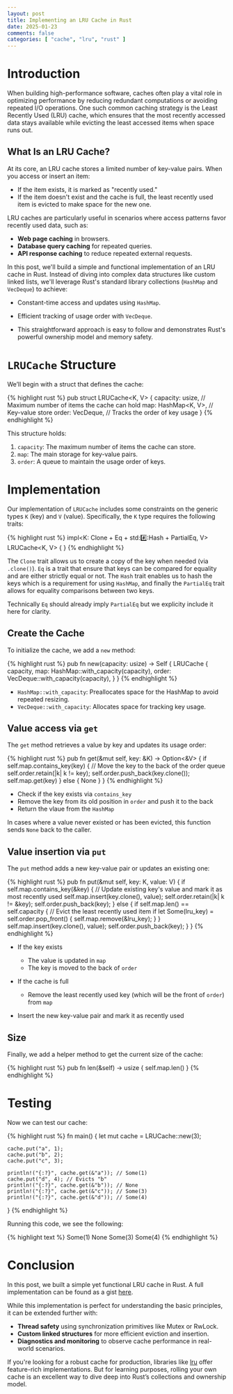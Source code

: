 ```yaml
---
layout: post
title: Implementing an LRU Cache in Rust
date: 2025-01-23
comments: false
categories: [ "cache", "lru", "rust" ]
---
```


# Introduction

When building high-performance software, caches often play a vital role in optimizing performance by reducing redundant 
computations or avoiding repeated I/O operations. One such common caching strategy is the Least Recently Used (LRU) 
cache, which ensures that the most recently accessed data stays available while evicting the least accessed items when 
space runs out.

## What Is an LRU Cache?

At its core, an LRU cache stores a limited number of key-value pairs. When you access or insert an item:

* If the item exists, it is marked as "recently used."
* If the item doesn't exist and the cache is full, the least recently used item is evicted to make space for the new one.

LRU caches are particularly useful in scenarios where access patterns favor recently used data, such as:

* **Web page caching** in browsers.
* **Database query caching** for repeated queries.
* **API response caching** to reduce repeated external requests.

In this post, we'll build a simple and functional implementation of an LRU cache in Rust. Instead of diving into 
complex data structures like custom linked lists, we'll leverage Rust's standard library collections 
(`HashMap` and `VecDeque`) to achieve:

* Constant-time access and updates using `HashMap`.
* Efficient tracking of usage order with `VecDeque`.

* This straightforward approach is easy to follow and demonstrates Rust's powerful ownership model and memory safety.

# `LRUCache` Structure

We’ll begin with a struct that defines the cache:

{% highlight rust %}
pub struct LRUCache<K, V> {
    capacity: usize,                 // Maximum number of items the cache can hold
    map: HashMap<K, V>,              // Key-value store
    order: VecDeque<K>,              // Tracks the order of key usage
}
{% endhighlight %}

This structure holds:

1. `capacity`: The maximum number of items the cache can store.
2. `map`: The main storage for key-value pairs.
3. `order`: A queue to maintain the usage order of keys.

# Implementation

Our implementation of `LRUCache` includes some constraints on the generic types `K` (key) and `V` (value). Specifically, 
the `K` type requires the following traits:

{% highlight rust %}
impl<K: Clone + Eq + std::hash::Hash + PartialEq, V> LRUCache<K, V> {
}
{% endhighlight %}

The `Clone` trait allows us to create a copy of the key when needed (via `.clone()`). `Eq` is a trait that ensure that
keys can be compared for equality and are either strictly equal or not. The `Hash` trait enables us to hash the keys 
which is a requirement for using `HashMap`, and finally the `PartialEq` trait allows for equality comparisons between 
two keys.

Technically `Eq` should already imply `PartialEq` but we explicity include it here for clarity.

## Create the Cache

To initialize the cache, we add a `new` method:

{% highlight rust %}
pub fn new(capacity: usize) -> Self {
    LRUCache {
        capacity,
        map: HashMap::with_capacity(capacity),
        order: VecDeque::with_capacity(capacity),
    }
}
{% endhighlight %}

* `HashMap::with_capacity`: Preallocates space for the HashMap to avoid repeated resizing.
* `VecDeque::with_capacity`: Allocates space for tracking key usage.

## Value access via `get`

The `get` method retrieves a value by key and updates its usage order:

{% highlight rust %}
pub fn get(&mut self, key: &K) -> Option<&V> {
    if self.map.contains_key(key) {
        // Move the key to the back of the order queue
        self.order.retain(|k| k != key);
        self.order.push_back(key.clone());
        self.map.get(key)
    } else {
        None
    }
}
{% endhighlight %}

* Check if the key exists via `contains_key`
* Remove the key from its old position in `order` and push it to the back
* Return the vlaue from the `HashMap`

In cases where a value never existed or has been evicted, this function sends `None` back to the caller.

## Value insertion via `put`

The `put` method adds a new key-value pair or updates an existing one:

{% highlight rust %}
pub fn put(&mut self, key: K, value: V) {
    if self.map.contains_key(&key) {
        // Update existing key's value and mark it as most recently used
        self.map.insert(key.clone(), value);
        self.order.retain(|k| k != &key);
        self.order.push_back(key);
    } else {
        if self.map.len() == self.capacity {
            // Evict the least recently used item
            if let Some(lru_key) = self.order.pop_front() {
                self.map.remove(&lru_key);
            }
        }
        self.map.insert(key.clone(), value);
        self.order.push_back(key);
    }
}
{% endhighlight %}

* If the key exists
  * The value is updated in `map`
  * The key is moved to the back of `order`

* If the cache is full
  * Remove the least recently used key (which will be the front of `order`) from `map`

* Insert the new key-value pair and mark it as recently used

## Size

Finally, we add a helper method to get the current size of the cache:

{% highlight rust %}
pub fn len(&self) -> usize {
    self.map.len()
}
{% endhighlight %}

# Testing

Now we can test our cache:

{% highlight rust %}
fn main() {
    let mut cache = LRUCache::new(3);

    cache.put("a", 1);
    cache.put("b", 2);
    cache.put("c", 3);

    println!("{:?}", cache.get(&"a")); // Some(1)
    cache.put("d", 4); // Evicts "b"
    println!("{:?}", cache.get(&"b")); // None
    println!("{:?}", cache.get(&"c")); // Some(3)
    println!("{:?}", cache.get(&"d")); // Some(4)
}
{% endhighlight %}

Running this code, we see the following:

{% highlight text %}
Some(1)
None
Some(3)
Some(4)
{% endhighlight %}

# Conclusion

In this post, we built a simple yet functional LRU cache in Rust. A full implementation can be found as a gist [here](https://gist.github.com/tuttlem/e9da56a2693a550f3ffc3a075fd4925e).

While this implementation is perfect for  understanding the basic principles, it can be extended further with:

* **Thread safety** using synchronization primitives like Mutex or RwLock.
* **Custom linked structures** for more efficient eviction and insertion.
* **Diagnostics and monitoring** to observe cache performance in real-world scenarios.

If you're looking for a robust cache for production, libraries like [lru](https://crates.io/crates/lru) offer feature-rich implementations. But for 
learning purposes, rolling your own cache is an excellent way to dive deep into Rust’s collections and ownership model.
